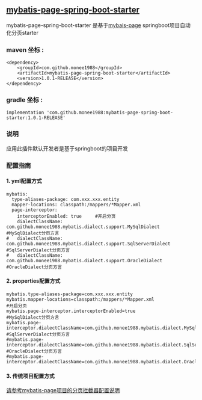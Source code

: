 ﻿## [mybatis-page-spring-boot-starter](https://github.com/monee1988/mybatis-page-spring-boot-starter)

mybatis-page-spring-boot-starter 是基于[mybais-page](https://github.com/monee1988/mybatis-page) springboot项目自动化分页starter

### maven 坐标 :

```
<dependency>
    <groupId>com.github.monee1988</groupId>
    <artifactId>mybatis-page-spring-boot-starter</artifactId>
    <version>1.0.1-RELEASE</version>
</dependency>
```
### gradle 坐标 :
```
implementation 'com.github.monee1988:mybatis-page-spring-boot-starter:1.0.1-RELEASE'
```
### 说明
应用此插件默认开发者是基于springboot的项目开发
### 配置指南
#### 1. yml配置方式
```
mybatis:
  type-aliases-package: com.xxx.xxx.entity
  mapper-locations: classpath:/mappers/*Mapper.xml
  page-interceptor:
    interceptorEnabled: true     #开启分页
    dialectClassName: com.github.monee1988.mybatis.dialect.support.MySqlDialect      #MySqlDialect分页方言
#   dialectClassName: com.github.monee1988.mybatis.dialect.support.SqlServerDialect  #SqlServerDialect分页方言
#   dialectClassName: com.github.monee1988.mybatis.dialect.support.OracleDialect     #OracleDialect分页方言
```
#### 2. properties配置方式
```
mybatis.type-aliases-package=com.xxx.xxx.entity
mybatis.mapper-locations=classpath:/mappers/*Mapper.xml
#开启分页
mybatis.page-interceptor.interceptorEnabled=true
#MySqlDialect分页方言
mybatis.page-interceptor.dialectClassName=com.github.monee1988.mybatis.dialect.MySqlDialect
#SqlServerDialect分页方言
#mybatis.page-interceptor.dialectClassName=com.github.monee1988.mybatis.dialect.SqlServerDialect
#OracleDialect分页方言
#mybatis.page-interceptor.dialectClassName=com.github.monee1988.mybatis.dialect.OracleDialect
```
#### 3. 传统项目配置方式

[请参考mybatis-page项目的分页拦截器配置说明](https://github.com/monee1988/mybatis-page#1-%E5%88%86%E9%A1%B5%E6%8B%A6%E6%88%AA%E5%99%A8%E9%85%8D%E7%BD%AE)





